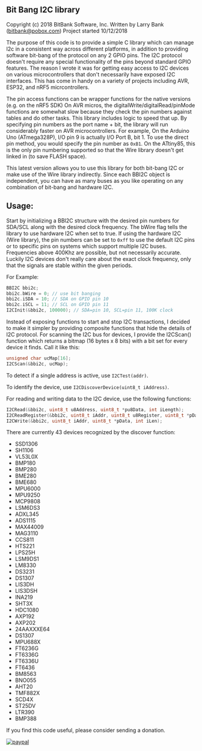 Bit Bang I2C library
--------------------
Copyright (c) 2018 BitBank Software, Inc.
Written by Larry Bank (bitbank@pobox.com)
Project started 10/12/2018

The purpose of this code is to provide a simple C library which can manage I2c
in a consistent way across different platforms, in addition to providing
software bit-bang of the protocol on any 2 GPIO pins. The I2C protocol doesn't
require any special functionality of the pins beyond standard GPIO features.
The reason I wrote it was for getting easy access to I2C devices on
various microcontrollers that don't necessarily have exposed I2C interfaces.
This has come in handy on a variety of projects including AVR, ESP32, and nRF5
micrcontrollers.

The pin access functions can be wrapper functions for the native versions (e.g. on the nRF5 SDK)
On AVR micros, the digitalWrite/digitalRead/pinMode functions are somewhat
slow because they check the pin numbers against tables and do other tasks.
This library includes logic to speed that up. By specifying pin numbers as the
port name + bit, the library will run considerably faster on AVR
microcontrollers. For example, On the Arduino Uno (ATmega328P), I/O pin 9 is
actually I/O Port B, bit 1. To use the direct pin method, you would specify
the pin number as `0xB1`. On the ATtiny85, this is the only pin numbering
supported so that the Wire library doesn't get linked in (to save FLASH space). 

This latest version allows you to use this library for both bit-bang I2C or
make use of the Wire library indirectly. Since each BBI2C object is independent,
you can have as many buses as you like operating on any combination of
bit-bang and hardware I2C.
 
Usage:
-----
Start by initializing a BBI2C structure with the desired pin numbers for SDA/SCL
along with the desired clock frequency. The bWire flag tells the library to use
hardware I2C when set to true. If using the hardware I2C (Wire library), the
pin numbers can be set to `0xff` to use the default I2C pins or to specific pins
on systems which support multiple I2C buses. Frequencies above 400Khz are 
possible, but not necessarily accurate. Luckily I2C devices don't really
care about the exact clock frequency, only that the signals are stable
within the given periods.

For Example:
```C++
BBI2C bbi2c;
bbi2c.bWire = 0; // use bit banging
bbi2c.iSDA = 10; // SDA on GPIO pin 10
bbi2c.iSCL = 11; // SCL on GPIO pin 11
I2CInit(&bbi2c, 100000); // SDA=pin 10, SCL=pin 11, 100K clock
```

Instead of exposing functions to start and stop I2C transactions, I decided
to make it simpler by providing composite functions that hide the details of
I2C protocol. For scanning the I2C bus for devices, I provide the I2CScan()
function which returns a bitmap (16 bytes x 8 bits) with a bit set for every
device it finds. Call it like this:

```C++
unsigned char ucMap[16];
I2CScan(&bbi2c, ucMap);
```

To detect if a single address is active, use `I2CTest(addr)`.

To identify the device, use `I2CDiscoverDevice(uint8_t iAddress)`.

For reading and writing data to the I2C device, use the following functions:

```C++
I2CRead(&bbi2c, uint8_t u8Address, uint8_t *pu8Data, int iLength);
I2CReadRegister(&bbi2c, uint8_t iAddr, uint8_t u8Register, uint8_t *pData, int iLen);
I2CWrite(&bbi2c, uint8_t iAddr, uint8_t *pData, int iLen);
```

There are currently 43 devices recognized by the discover function:
- SSD1306
- SH1106
- VL53L0X
- BMP180
- BMP280
- BME280
- BME680
- MPU6000
- MPU9250
- MCP9808
- LSM6DS3
- ADXL345
- ADS1115
- MAX44009
- MAG3110
- CCS811
- HTS221
- LPS25H
- LSM9DS1
- LM8330
- DS3231
- DS1307
- LIS3DH
- LIS3DSH
- INA219
- SHT3X
- HDC1080
- AXP192
- AXP202
- 24AAXXXE64
- DS1307
- MPU688X
- FT6236G
- FT6336G
- FT6336U
- FT6436
- BM8563
- BNO055
- AHT20
- TMF882X
- SCD4X
- ST25DV
- LTR390
- BMP388

If you find this code useful, please consider sending a donation.

[![paypal](https://www.paypalobjects.com/en_US/i/btn/btn_donateCC_LG.gif)](https://www.paypal.com/cgi-bin/webscr?cmd=_s-xclick&hosted_button_id=SR4F44J2UR8S4)


